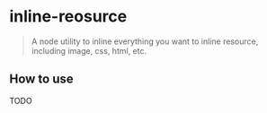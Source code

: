 inline-reosurce
========

> A node utility to inline everything you want to inline resource, including image, css, html, etc.

## How to use

TODO
